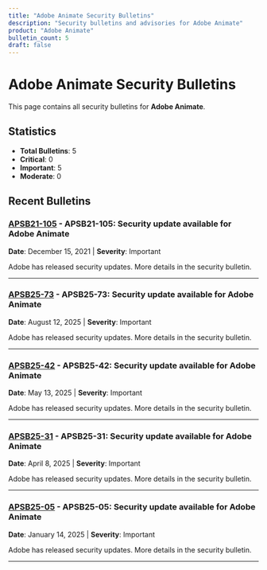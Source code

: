 ```yaml
---
title: "Adobe Animate Security Bulletins"
description: "Security bulletins and advisories for Adobe Animate"
product: "Adobe Animate"
bulletin_count: 5
draft: false
---
```


# Adobe Animate Security Bulletins

This page contains all security bulletins for **Adobe Animate**.

## Statistics

- **Total Bulletins**: 5
- **Critical**: 0
- **Important**: 5
- **Moderate**: 0

## Recent Bulletins

### [APSB21-105](https://helpx.adobe.com/security/products/animate/apsb21-105.html) - APSB21-105: </b> Security update available for Adobe Animate</a><br />

**Date**: December 15, 2021 | **Severity**: Important

Adobe has released security updates. More details in the security bulletin.

---

### [APSB25-73](https://helpx.adobe.com/security/products/animate/apsb25-73.html) - APSB25-73: Security update available for Adobe Animate

**Date**: August 12, 2025 | **Severity**: Important

Adobe has released security updates. More details in the security bulletin.

---

### [APSB25-42](https://helpx.adobe.com/security/products/animate/apsb25-42.html) - APSB25-42: Security update available for Adobe Animate

**Date**: May 13, 2025 | **Severity**: Important

Adobe has released security updates. More details in the security bulletin.

---

### [APSB25-31](https://helpx.adobe.com/security/products/animate/apsb25-31.html) - APSB25-31: Security update available for Adobe Animate

**Date**: April 8, 2025 | **Severity**: Important

Adobe has released security updates. More details in the security bulletin.

---

### [APSB25-05](https://helpx.adobe.com/security/products/animate/apsb25-05.html) - APSB25-05: Security update available for Adobe Animate

**Date**: January 14, 2025 | **Severity**: Important

Adobe has released security updates. More details in the security bulletin.

---

